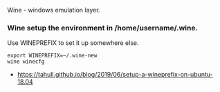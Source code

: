 Wine - windows emulation layer.

### Wine setup the environment in /home/username/.wine.
Use WINEPREFIX to set it up somewhere else.
```
export WINEPREFIX=~/.wine-new
wine winecfg
```


* https://tahull.github.io/blog/2019/06/setup-a-wineprefix-on-ubuntu-18.04
